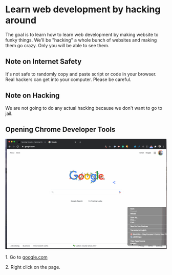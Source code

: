 # Learn web development by hacking around

The goal is to learn how to learn web development by making website to funky things. We'll be "hacking" a whole bunch of websites and making them go crazy. Only you will be able to see them.

## Note on Internet Safety

It's not safe to randomly copy and paste script or code in your browser. Real hackers can get into your computer. Please be careful.

## Note on Hacking

We are not going to do any actual hacking because we don't want to go to jail.

## Opening Chrome Developer Tools

![Open Google Developer Tools](images/google/opening-google.gif)

1\. Go to [google.com](https://google.com)

2\. Right click on the page.
